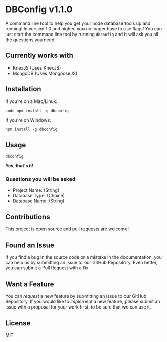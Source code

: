 # DBConfig v1.1.0

A command line tool to help you get your node database tools up and running! In version 1.0 and higher, you no longer have to use flags! You can just start the command line tool by running `dbconfig` and it will ask you all the questions you need!

## Currently works with

- KnexJS (Uses KnexJS)
- MongoDB (Uses MongooseJS)

## Installation

If you're on a Mac/Linux:

```shell
sudo npm install -g dbconfig
```

If you're on Windows:

```shell
npm install -g dbconfig
```

## Usage

```shell
dbconfig
```

 **Yes, that's it!**

### Questions you will be asked

- Project Name: (String)
- Database Type: (Choice)
- Database Name: (String)

## Contributions

This project is open source and pull requests are welcome!

## Found an Issue

If you find a bug in the source code or a mistake in the documentation, you can help us by submitting an issue to our GitHub Repository. Even better, you can submit a Pull Request with a fix.

## Want a Feature

You can *request* a new feature by submitting an issue to our GitHub
Repository. If you would like to *implement* a new feature, please submit an issue with a proposal for your work first, to be sure that we can use it.

## License

MIT
